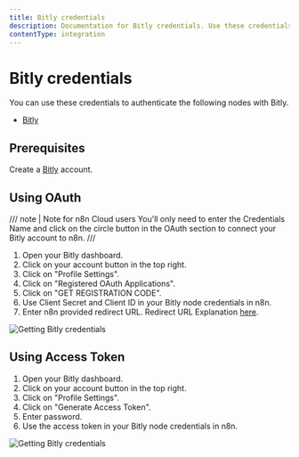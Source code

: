 ```yaml
---
title: Bitly credentials
description: Documentation for Bitly credentials. Use these credentials to authenticate Bitly in n8n, a workflow automation platform.
contentType: integration
---
```


# Bitly credentials

You can use these credentials to authenticate the following nodes with Bitly.

- [Bitly](/integrations/builtin/app-nodes/n8n-nodes-base.bitly/)

## Prerequisites

Create a [Bitly](https://www.bitly.com/) account.

## Using OAuth

/// note | Note for n8n Cloud users
You'll only need to enter the Credentials Name and click on the circle button in the OAuth section to connect your Bitly account to n8n.
///

1. Open your Bitly dashboard.
2. Click on your account button in the top right.
3. Click on "Profile Settings".
4. Click on "Registered OAuth Applications".
5. Click on "GET REGISTRATION CODE".
6. Use Client Secret and Client ID in your Bitly node credentials in n8n.
7. Enter n8n provided redirect URL. Redirect URL Explanation [here](/).


![Getting Bitly credentials](/_images/integrations/builtin/credentials/bitly/using-oauth.gif)

## Using Access Token

1. Open your Bitly dashboard.
2. Click on your account button in the top right.
3. Click on "Profile Settings".
4. Click on "Generate Access Token".
5. Enter password.
6. Use the access token in your Bitly node credentials in n8n.


![Getting Bitly credentials](/_images/integrations/builtin/credentials/bitly/using-access-token.gif)

